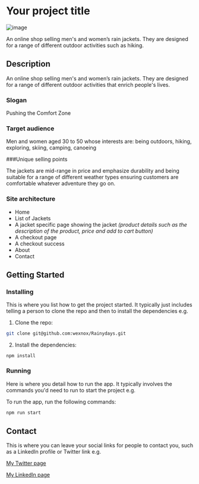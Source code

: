 # Your project title

![image](https://user-images.githubusercontent.com/52622303/164316813-4b12d99f-aeb7-4069-85cf-e72b3a50ac99.png)

An online shop selling men's and women’s rain jackets. They are designed for a range of different outdoor activities such as hiking.

## Description

An online shop selling men's and women’s rain jackets. They are designed for a range of different outdoor activities that enrich people's lives.

### Slogan

Pushing the Comfort Zone

### Target audience

Men and women aged 30 to 50 whose interests are: being outdoors, hiking, exploring, skiing, camping, canoeing

###Unique selling points

The jackets are mid-range in price and emphasize durability and being suitable for a range of different weather types ensuring customers are comfortable whatever adventure they go on.

### Site architecture

-   Home
-   List of Jackets
-   A jacket specific page showing the jacket _(product details such as the description of the product, price and add to cart button)_
-   A checkout page
-   A checkout success
-   About
-   Contact


## Getting Started

### Installing

This is where you list how to get the project started. It typically just includes telling a person to clone the repo and then to install the dependencies e.g.

1. Clone the repo:

```bash
git clone git@github.com:wexnox/Rainydays.git
```

2. Install the dependencies:

```
npm install
```

### Running

Here is where you detail how to run the app. It typically involves the commands you'd need to run to start the project e.g.

To run the app, run the following commands:

```bash
npm run start
```



## Contact

This is where you can leave your social links for people to contact you, such as a LinkedIn profile or Twitter link e.g.

[My Twitter page](www.twitter.com)

[My LinkedIn page](www.linkedin.com)

